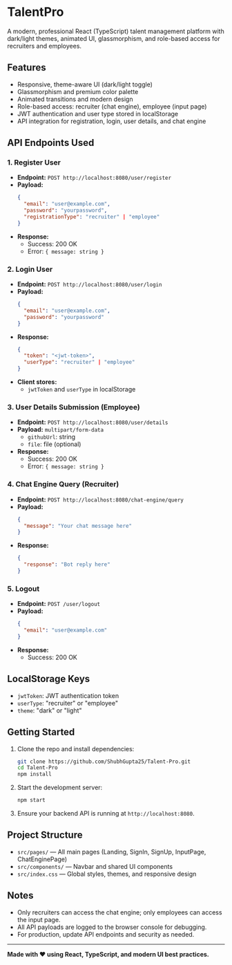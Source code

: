 # TalentPro

A modern, professional React (TypeScript) talent management platform with dark/light themes, animated UI, glassmorphism, and role-based access for recruiters and employees.

## Features

- Responsive, theme-aware UI (dark/light toggle)
- Glassmorphism and premium color palette
- Animated transitions and modern design
- Role-based access: recruiter (chat engine), employee (input page)
- JWT authentication and user type stored in localStorage
- API integration for registration, login, user details, and chat engine

## API Endpoints Used

### 1. Register User

- **Endpoint:** `POST http://localhost:8080/user/register`
- **Payload:**
  ```json
  {
    "email": "user@example.com",
    "password": "yourpassword",
    "registrationType": "recruiter" | "employee"
  }
  ```
- **Response:**
  - Success: 200 OK
  - Error: `{ message: string }`

### 2. Login User

- **Endpoint:** `POST http://localhost:8080/user/login`
- **Payload:**
  ```json
  {
    "email": "user@example.com",
    "password": "yourpassword"
  }
  ```
- **Response:**
  ```json
  {
    "token": "<jwt-token>",
    "userType": "recruiter" | "employee"
  }
  ```
- **Client stores:**
  - `jwtToken` and `userType` in localStorage

### 3. User Details Submission (Employee)

- **Endpoint:** `POST http://localhost:8080/user/details`
- **Payload:** `multipart/form-data`
  - `githubUrl`: string
  - `file`: file (optional)
- **Response:**
  - Success: 200 OK
  - Error: `{ message: string }`

### 4. Chat Engine Query (Recruiter)

- **Endpoint:** `POST http://localhost:8080/chat-engine/query`
- **Payload:**
  ```json
  {
    "message": "Your chat message here"
  }
  ```
- **Response:**
  ```json
  {
    "response": "Bot reply here"
  }
  ```

### 5. Logout

- **Endpoint:** `POST /user/logout`
- **Payload:**
  ```json
  {
    "email": "user@example.com"
  }
  ```
- **Response:**
  - Success: 200 OK

## LocalStorage Keys

- `jwtToken`: JWT authentication token
- `userType`: "recruiter" or "employee"
- `theme`: "dark" or "light"

## Getting Started

1. Clone the repo and install dependencies:
   ```sh
   git clone https://github.com/ShubhGupta25/Talent-Pro.git
   cd Talent-Pro
   npm install
   ```
2. Start the development server:
   ```sh
   npm start
   ```
3. Ensure your backend API is running at `http://localhost:8080`.

## Project Structure

- `src/pages/` — All main pages (Landing, SignIn, SignUp, InputPage, ChatEnginePage)
- `src/components/` — Navbar and shared UI components
- `src/index.css` — Global styles, themes, and responsive design

## Notes

- Only recruiters can access the chat engine; only employees can access the input page.
- All API payloads are logged to the browser console for debugging.
- For production, update API endpoints and security as needed.

---

**Made with ❤️ using React, TypeScript, and modern UI best practices.**
